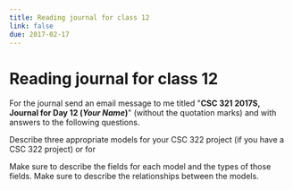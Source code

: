 ```yaml
---
title: Reading journal for class 12
link: false
due: 2017-02-17
---
```

Reading journal for class 12
============================

For the journal send an email message to me titled "**CSC 321 2017S,
Journal for Day 12 (*Your Name*)**" (without the quotation marks) and
with answers to the following questions.

Describe three appropriate models for your CSC 322 project (if you have
a CSC 322 project) or for 

Make sure to describe the fields for each model and the types of those 
fields.  Make sure to describe the relationships between the models.
